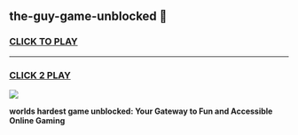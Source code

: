
## the-guy-game-unblocked 👋
<h3>
<a href="https://premium.freeplayer.one?title=the-guy-game-unblocked&ref=14F">CLICK TO PLAY</a></h3>
<hr>

<h3>
<a href="https://premium.freeplayer.one?title=the-guy-game-unblocked&ref=14F">CLICK 2 PLAY</a>
  
</h3>

<a href="https://premium.freeplayer.one?title=the-guy-game-unblocked&ref=12F/"><img src="https://clearcache.store/games.png"></a>


**worlds hardest game unblocked: Your Gateway to Fun and Accessible Online Gaming**
